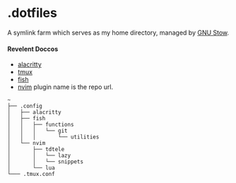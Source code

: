 # .dotfiles

A symlink farm which serves as my home directory, managed by [GNU Stow](https://www.gnu.org/software/stow/).

#### Revelent Doccos

- [alacritty](https://alacritty.org/config-alacritty.html)
- [tmux](https://github.com/tmux/tmux/wiki/Getting-Started#configuring-tmux)
- [fish](https://fishshell.com/docs/current/commands.html)
- [nvim](https://github.com/tomdaniels/.dotfiles/blob/master/config/nvim/lua/plugins.lua) plugin name is the repo url.

```
~
├── .config
│   ├── alacritty
│   ├── fish
│   │   ├── functions
│   │   │   └── git
│   │   │       └── utilities
│   └── nvim
│       ├── tdtele
│       │   └── lazy
│       │   └── snippets
│       └── lua
└─── .tmux.conf
```

